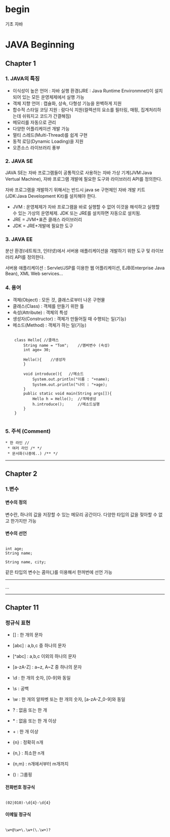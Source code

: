 # begin

기초 자바

# JAVA Beginning

## Chapter 1

### 1. JAVA의 특징

* 이식성이 높은 언어 : 자바 실행 환경(JRE : Java Runtime Environmnet)이 설치되어 있는 모든 운영체제에서 실행 가능
* 객체 지향 언어 : 캡슐화, 상속, 다형성 기능을 완벽하게 지원
* 합수적 스타일 코딩 지원 : 람다식 지원(컬렉션의 요소를 필터링, 매핑, 집계처리하는데 쉬워지고 코드가 간결해짐)
* 메모리를 자동으로 관리
* 다양한 어플리케이션 개발 가능
* 멀티 스레드(Multi-Thread)를 쉽게 구현
* 동적 로딩(Dynamic Loading)을 지원
* 오픈소스 라이브러리 풍부

### 2. JAVA SE

JAVA SE는 자바 프로그램들이 공통적으로 사용하는 자바 가상 기계(JVM:Java Vertual Machine), 자바 프로그램 개발에 필요한 도구와 라이브러리 API를 정의한다.

자바 프로그램을 개발하기 위해서는 반드시 java se 구현체인 자바 개발 키트(JDK:Java Development Kit)를 설치해야 한다.

* JVM : 운영체제가 자바 프로그램을 바로 실행할 수 없어 이것을 해석하고 실행할 수 있는 가상의 운영체제. JDK 또는 JRE를 설치하면 자동으로 설치됨.
* JRE = JVM+표즌 클래스 라이브러리
* JDK = JRE+개발에 필요한 도구

### 3. JAVA EE

분산 환경(네트워크, 인터넷)에서 서버용 애플리케이션을 개발하기 위한 도구 및 라이브러리 API를 정의한다.

서버용 애플리케이션 : Servlet/JSP를 이용한 웹 어플리케이션, EJB(Enterprise Java Bean), XML Web services...

### 4. 용어
* 객체(Object) : 모든 것, 클래스로부터 나온 구현물
* 클래스(Class) : 객체를 만들기 위한 틀
* 속성(Attribute) : 객체의 특성
* 생성자(Constructor) : 객체가 만들어질 때 수행되는 일(기능)
* 메소드(Method) : 객체가 하는 일(기능)

<pre><code>
	class Hello{ //클래스
		String name = "Tom";	//멤버변수 (속성)
		int age= 30;
		
		Hello(){	//생성자
		}
        
		void introduce(){	//메소드
			System.out.println("이름 : "+name);
			System.out.println("나이 : "+age);
		}
		public static void main(String args[]){
			Hello h = Hello();	//객체생성
			h.introduce();		//메소드실행
		}
	}
	</code></pre>
	
### 5. 주석 (Comment)
    * 한 라인 //
	 * 여러 라인 /* */
	 * 문서화(나중에..) /** */
------------------------------------------------- 

## Chapter 2

### 1.변수

#### 변수의 정의

변수란, 하나의 값을 저장할 수 있는 메모리 공간이다.
다양한 타입의 값을 젖아할 수 없고 한가지만 가능

#### 변수의 선언
<pre><code>
int age;
String name;

String name, city;
</code></pre>
같은 타입의 변수는 콤마(,)를 이용해서 한꺼번에 선언 가능

-----------------------------------------------------

...

------------------------------------------------------

## Chapter 11

### 정규식 표현
* [] : 한 개의 문자
* [abc] : a,b,c 중 하나의 문자
* [^abc] : a,b,c 이외의 하나의 문자
* [a-zA-Z] : a~z, A~Z  중 하나의 문자 

* \d : 한 개의 숫자, [0-9]와 동일
* \s : 공백
* \w : 한 개의 알파벳 또는 한 개의 숫자, [a-zA-Z_0-9]와 동일
* ? : 없음 또는 한 개
* \* : 없음 또는 한 개 이상
* \+ : 한 개 이상
* {n} : 정확히 n개
* {n,} : 최소한 n개
* {n,m} : n개에서부터 m개까지
* () : 그룹핑

#### 전화번호 정규식

<pre><code>
(02|010)-\d{4}-\d{4}
</code></pre>

#### 이메일 정규식
<pre><code>
\w+@\w+\.\w+(\.\w+)?
</code></pre>
